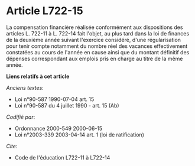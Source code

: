 # Article L722-15

La compensation financière réalisée conformément aux dispositions des articles L. 722-11 à L. 722-14 fait l'objet, au plus
tard dans la loi de finances de la deuxième année suivant l'exercice considéré, d'une régularisation pour tenir compte
notamment du nombre réel des vacances effectivement constatées au cours de l'année en cause ainsi que du montant définitif
des dépenses correspondant aux emplois pris en charge au titre de la même année.

**Liens relatifs à cet article**

_Anciens textes_:

  - Loi n°90-587 1990-07-04 art. 15
  - Loi n°90-587 du 4 juillet 1990 - art. 15 (Ab)

_Codifié par_:

  - Ordonnance 2000-549 2000-06-15
  - Loi n°2003-339 2003-04-14 art. 1 (loi de ratification)

_Cite_:

  - Code de l'éducation L722-11 à L722-14
